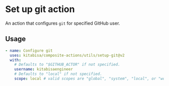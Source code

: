 # Set up git action

An action that configures `git` for specified GitHub user.

## Usage

```yaml
- name: Configure git
  uses: kitabisa/composite-actions/utils/setup-git@v2
  with:
    # Defaults to "$GITHUB_ACTOR" if not specified.
    username: kitabisaengineer
    # Defaults to "local" if not specified.
  	scope: local # valid scopes are "global", "system", "local", or "worktree".
```